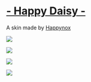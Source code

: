 # [- Happy Daisy -](https://mega.nz/file/XthhjQiS#vy7pS4cjAxYI9ZhmAWLirpMjr6P6YKD6sHC6TMb8n0w)

A skin made by [Happynox](https://osu.ppy.sh/users/15101580)

![](https://i.imgur.com/yUtHZWq.png)

![](https://i.imgur.com/7x6BjnY.png)

![](https://i.imgur.com/oAFmLMb.png)

![](https://i.imgur.com/Qy4TiyW.png)
